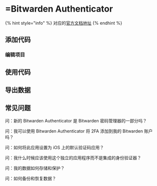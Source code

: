 # =Bitwarden Authenticator

{% hint style="info" %}
对应的[官方文档地址](https://bitwarden.com/help/password-manager-overview/)
{% endhint %}

## 添加代码 <a href="#add-codes" id="add-codes"></a>

### 编辑项目 <a href="#edit-an-item" id="edit-an-item"></a>

## 使用代码 <a href="#use-codes" id="use-codes"></a>

## 导出数据 <a href="#export-data" id="export-data"></a>

## 常见问题 <a href="#faqs" id="faqs"></a>

问：新的 Bitwarden Authenticator 是 Bitwarden 密码管理器的一部分吗？

问：我可以使用 Bitwarden Authenticator 将 2FA 添加到我的 Bitwarden 账户吗？

问：如何将此应用设置为 iOS 上的默认验证码应用？

问：我什么时候应该使用这个独立的应用程序而不是集成的身份验证器？

问：我的数据如何存储和保护？

问：如何备份和恢复数据？
